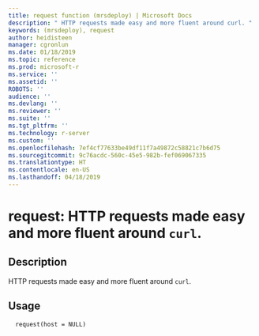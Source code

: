 ```yaml
---
title: request function (mrsdeploy) | Microsoft Docs
description: " HTTP requests made easy and more fluent around curl. "
keywords: (mrsdeploy), request
author: heidisteen
manager: cgronlun
ms.date: 01/18/2019
ms.topic: reference
ms.prod: microsoft-r
ms.service: ''
ms.assetid: ''
ROBOTS: ''
audience: ''
ms.devlang: ''
ms.reviewer: ''
ms.suite: ''
ms.tgt_pltfrm: ''
ms.technology: r-server
ms.custom: ''
ms.openlocfilehash: 7ef4cf77633be49df11f7a49872c58821c7b6d75
ms.sourcegitcommit: 9c76acdc-560c-45e5-982b-fef069067335
ms.translationtype: HT
ms.contentlocale: en-US
ms.lasthandoff: 04/18/2019
---
```

 # <a name="request-http-requests-made-easy-and-more-fluent-around-curl"></a>request: HTTP requests made easy and more fluent around `curl`. 
 ## <a name="description"></a>Description
 
HTTP requests made easy and more fluent around `curl`.
 
 
 ## <a name="usage"></a>Usage

```   
  request(host = NULL)
 
```
 
